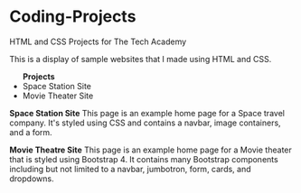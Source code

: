# Coding-Projects
HTML and CSS Projects for The Tech Academy

This is a display of sample websites that I made using HTML and CSS.

<ul><b>Projects</b>
  <li>Space Station Site</li>
  <li>Movie Theater Site</li>
  </ul>
  
  <b>Space Station Site</b>
  This page is an example home page for a Space travel company. It's styled using CSS and contains
  a navbar, image containers, and a form.
  
  <b>Movie Theatre Site</b>
  This page is an example home page for a Movie theater that is styled using Bootstrap 4.
  It contains many Bootstrap components including but not limited to a navbar, jumbotron, form,
  cards, and dropdowns.
  
  
